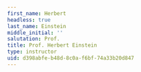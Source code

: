 ```yaml
---
first_name: Herbert
headless: true
last_name: Einstein
middle_initial: ''
salutation: Prof.
title: Prof. Herbert Einstein
type: instructor
uid: d398abfe-b48d-8c0a-f6bf-74a33b20d847
---
```

